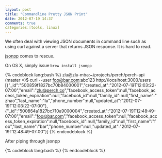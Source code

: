 ```yaml
---
layout: post
title: "Commandline Pretty JSON Print"
date: 2012-07-19 14:37
comments: true
categories:[tools, linux]
---
```


We often deal with viewing JSON documents in command line such as using curl against a server that returns JSON response.
It is hard to read.

[jsonpp](https://github.com/jmhodges/jsonpp/) comes to rescue.

On OS X, simply issue `brew install jsonpp`

{% codeblock lang:bash %}
zlu@zlu-mba:~/projects/perch/perch-api (master *)$ curl --user foo@bar.com:abc123 http://localhost:3000/users
[{"_id":"500859f1827bc70b84000001","created_at":"2012-07-19T12:03:22-07:00","email":"zlu@perch.co","facebook_access_token":null,"facebook_access_token_expiration":null,"facebook_id":null,"family_id":null,"first_name":"zhao","last_name":"lu","phone_number":null,"updated_at":"2012-07-19T12:03:22-07:00"},{"_id":"500864a1827bc710a9000004","created_at":"2012-07-19T12:48:49-07:00","email":"foo@bar.com","facebook_access_token":null,"facebook_access_token_expiration":null,"facebook_id":null,"family_id":null,"first_name":"foo","last_name":"bar","phone_number":null,"updated_at":"2012-07-19T12:48:49-07:00"}]
{% endcodeblock %}

After piping through jsonpp

{% codeblock lang:bash %}
{% endcodeblock %}
